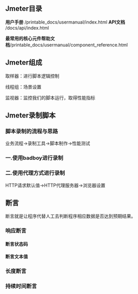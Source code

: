 ## Jmeter目录

**用户手册**   /printable_docs/usermanual/index.html
**API文档**    /docs/api/index.html

**最常用的核心元件帮助文档**/printable_docs/usermanual/component_reference.html

## Jmeter组成

取样器：进行脚本逻辑控制

线程组：场景设置

监视器：监控我们的脚本运行，取得性能指标

## Jmeter录制脚本

### 脚本录制的流程与思路

业务流程->录制工具->脚本制作->性能测试

### 一.使用badboy进行录制



### 二.使用代理方式进行录制

HTTP请求默认值->HTTP代理服务器->浏览器设置

## 断言

断言就是让程序代替人工去判断程序相应数据是否达到预期结果。

### 响应断言

#### 断言状态码

#### 断言文本值



### 长度断言

### 持续时间断言

